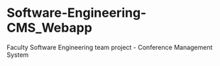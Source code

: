 # Software-Engineering-CMS_Webapp
Faculty Software Engineering team project - Conference Management System 
